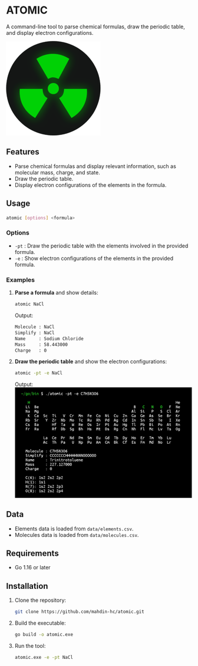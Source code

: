 # ATOMIC

A command-line tool to parse chemical formulas, draw the periodic table, and display electron configurations.


![icon](./icon/icon_small.png)

## Features

- Parse chemical formulas and display relevant information, such as molecular mass, charge, and state.
- Draw the periodic table.
- Display electron configurations of the elements in the formula.



## Usage

```bash
atomic [options] <formula>
```

### Options

- `-pt` : Draw the periodic table with the elements involved in the provided formula.
- `-e`  : Show electron configurations of the elements in the provided formula.

### Examples

1. **Parse a formula** and show details:

    ```bash
    atomic NaCl
    ```

    Output:
    ```
	Molecule : NaCl
	Simplify : NaCl
	Name     : Sodium Chloride
	Mass     : 58.443000
	Charge   : 0
    ```

2. **Draw the periodic table** and show the electron configurations:

    ```bash
    atomic -pt -e NaCl
    ```

    Output:
    ![preview](./preview/preview.png)

## Data

- Elements data is loaded from `data/elements.csv`.
- Molecules data is loaded from `data/molecules.csv`.

## Requirements

- Go 1.16 or later

## Installation

1. Clone the repository:

    ```bash
    git clone https://github.com/mahdin-hc/atomic.git
    ```

2. Build the executable:

    ```bash
    go build -o atomic.exe
    ```

3. Run the tool:

    ```bash
    atomic.exe -e -pt NaCl
    ```
